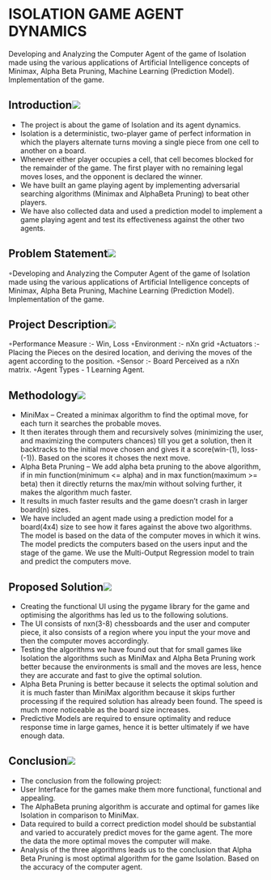 # ISOLATION GAME AGENT DYNAMICS

Developing and Analyzing the Computer Agent of the game of Isolation made using the various applications of Artificial Intelligence concepts of Minimax, Alpha Beta Pruning, Machine Learning (Prediction Model). Implementation of the game.

## Introduction![](Aspose.Words.8232b645-eb60-4c7a-bd1d-49309f4373ff.003.png)

- The project is about the game of Isolation and its agent dynamics.
- Isolation is a deterministic, two-player game of perfect information in which the players alternate turns moving a single piece from one cell to another on a board. 
- Whenever either player occupies a cell, that cell becomes blocked for the remainder of the game. The first player with no remaining legal moves loses, and the opponent is declared the winner.
- We have built an game playing agent by implementing adversarial searching algorithms (Minimax and AlphaBeta Pruning) to beat other players.
- We have also collected data and used a prediction model to implement a game playing agent and test its effectiveness against the other two agents. 

## Problem Statement![](Aspose.Words.8232b645-eb60-4c7a-bd1d-49309f4373ff.003.png)

◦Developing and Analyzing the Computer Agent of the game of Isolation made using the various applications of Artificial Intelligence concepts of Minimax, Alpha Beta Pruning, Machine Learning (Prediction Model). Implementation of the game.

## Project Description![](Aspose.Words.8232b645-eb60-4c7a-bd1d-49309f4373ff.003.png)

◦Performance Measure :- Win, Loss 
◦Environment :- nXn grid
◦Actuators :- Placing the Pieces on the desired location, 
and deriving the moves of the agent according to the position.
◦Sensor :- Board Perceived as a nXn matrix. 
◦Agent Types - 1 Learning Agent.

## Methodology![](Aspose.Words.8232b645-eb60-4c7a-bd1d-49309f4373ff.003.png)

- MiniMax – Created a minimax algorithm to find the optimal move, for each turn it searches the probable moves. 
- It then iterates through them and recursively solves (minimizing the user, and maximizing the computers chances) till you get a solution, then it backtracks to the initial move chosen and gives it a score(win-(1), loss-(-1)). Based on the scores it choses the next move. 
- Alpha Beta Pruning – We add alpha beta pruning to the above algorithm, if in min function(minimum <= alpha) and in max function(maximum >= beta) then it directly returns the max/min without solving further, it makes the algorithm much faster.
- It results in much faster results and the game doesn’t crash in larger board(n) sizes.
- We have included an agent made using a prediction model for a board(4x4) size to see how it fares against the above two algorithms. The model is based on the data of the computer moves in which it wins. The model predicts the computers based on the users input and the stage of the game. We use the Multi-Output Regression model to train and predict the computers move. 

## Proposed Solution![](Aspose.Words.8232b645-eb60-4c7a-bd1d-49309f4373ff.003.png)

- Creating the functional UI using the pygame library for the game and optimising the algorithms has led us to the following solutions.
- The UI consists of nxn(3-8) chessboards and the user and computer piece, it also consists of a region where you input the your move and then the computer moves accordingly.  
- Testing the algorithms we have found out that for small games like Isolation the algorithms such as MiniMax and Alpha Beta Pruning work better because the environments is small and the moves are less, hence they are accurate and fast to give the optimal solution.
- Alpha Beta Pruning is better because it selects the optimal solution and it is much faster than MiniMax algorithm because it skips further processing if the required solution has already been found. The speed is much more noticeable as the board size increases.
- Predictive Models are required to ensure optimality and reduce response time in large games, hence it is better ultimately if we have enough data.

## Conclusion![](Aspose.Words.8232b645-eb60-4c7a-bd1d-49309f4373ff.003.png)

- The conclusion from the following project:
- User Interface for the games make them more functional, functional and appealing.
- The AlphaBeta pruning algorithm is accurate and optimal for games like Isolation in comparison to MiniMax.
- Data required to build a correct prediction model should be substantial and varied to accurately predict moves for the game agent. The more the data the more optimal moves the computer will make.
- Analysis of the three algorithms leads us to the conclusion that Alpha Beta Pruning is most optimal algorithm for the game Isolation. Based on the accuracy of the computer agent. 
